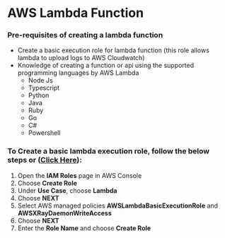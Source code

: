 # AWS Lambda Function

### Pre-requisites of creating a lambda function
- Create a basic execution role for lambda function (this role allows lambda to upload logs to AWS Cloudwatch)
- Knowledge of creating a function or api using the supported programming languages by AWS Lambda
  - Node Js
  - Typescript
  - Python
  - Java
  - Ruby
  - Go
  - C#
  - Powershell

### To Create a basic lambda execution role, follow the below steps or ([Click Here](https://docs.aws.amazon.com/lambda/latest/dg/lambda-intro-execution-role.html)):
1. Open the **IAM Roles** page in AWS Console
2. Choose **Create Role**
3. Under  **Use Case**, choose **Lambda**
4. Choose **NEXT**
5. Select AWS managed policies **AWSLambdaBasicExecutionRole** and **AWSXRayDaemonWriteAccess**
6. Choose **NEXT**
7. Enter the **Role Name** and choose **Create Role**